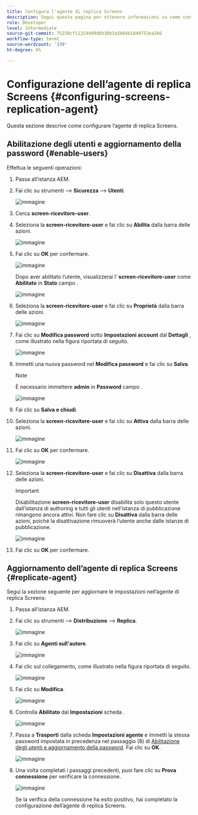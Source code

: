 ```yaml
---
title: Configura l'agente di replica Screens
description: Segui questa pagina per ottenere informazioni su come configurare l'agente di replica Screens.
role: Developer
level: Intermediate
source-git-commit: 75250cf11254499dbb30b3a5b04b1849753ea266
workflow-type: tm+mt
source-wordcount: '339'
ht-degree: 6%

---
```



# Configurazione dell’agente di replica Screens {#configuring-screens-replication-agent}

Questa sezione descrive come configurare l’agente di replica Screens.

## Abilitazione degli utenti e aggiornamento della password {#enable-users}

Effettua le seguenti operazioni:

1. Passa all’istanza AEM.

1. Fai clic su strumenti —> **Sicurezza** —> **Utenti**.

   ![immagine](/help/user-guide/assets/screens-replication/screens-replication1.png)

1. Cerca **screen-ricevitore-user**.

1. Seleziona la **screen-ricevitore-user** e fai clic su **Abilita** dalla barra delle azioni.

   ![immagine](/help/user-guide/assets/screens-replication/screens-replication2.png)

1. Fai clic su **OK** per confermare.

   ![immagine](/help/user-guide/assets/screens-replication/screens-replication3.png)

   Dopo aver abilitato l’utente, visualizzerai l’ **screen-ricevitore-user** come **Abilitato** in **Stato** campo .

   ![immagine](/help/user-guide/assets/screens-replication/screens-replication4.png)

1. Seleziona la **screen-ricevitore-user** e fai clic su **Proprietà** dalla barra delle azioni.

   ![immagine](/help/user-guide/assets/screens-replication/screens-replication5.png)

1. Fai clic su **Modifica password** sotto **Impostazioni account** dal **Dettagli** , come illustrato nella figura riportata di seguito.

   ![immagine](/help/user-guide/assets/screens-replication/screens-replication6.png)

1. Immetti una nuova password nel **Modifica password** e fai clic su **Salva**.

   >[!NOTE]
   >È necessario immettere **admin** in **Password** campo .

   ![immagine](/help/user-guide/assets/screens-replication/screens-replication7.png)

1. Fai clic su **Salva e chiudi**.

1. Seleziona la **screen-ricevitore-user** e fai clic su **Attiva** dalla barra delle azioni.

   ![immagine](/help/user-guide/assets/screens-replication/screens-replication8.png)

1. Fai clic su **OK** per confermare.

   ![immagine](/help/user-guide/assets/screens-replication/screens-replication9.png)

1. Seleziona la **screen-ricevitore-user** e fai clic su **Disattiva** dalla barra delle azioni.

   >[!IMPORTANT]
   > Disabilitazione **screen-ricevitore-user** disabilita solo questo utente dall’istanza di authoring e tutti gli utenti nell’istanza di pubblicazione rimangono ancora attivi. Non fare clic su **Disattiva** dalla barra delle azioni, poiché la disattivazione rimuoverà l’utente anche dalle istanze di pubblicazione.

   ![immagine](/help/user-guide/assets/screens-replication/screens-replication10.png)

1. Fai clic su **OK** per confermare.

## Aggiornamento dell’agente di replica Screens {#replicate-agent}

Segui la sezione seguente per aggiornare le impostazioni nell’agente di replica Screens:

1. Passa all’istanza AEM.

1. Fai clic su strumenti —> **Distribuzione** —> **Replica**.

   ![immagine](/help/user-guide/assets/screens-replication/screens-replication1a.png)

1. Fai clic su **Agenti sull&#39;autore**.

   ![immagine](/help/user-guide/assets/screens-replication/screens-replication1b.png)

1. Fai clic sul collegamento, come illustrato nella figura riportata di seguito.

   ![immagine](/help/user-guide/assets/screens-replication/screens-replication1c.png)

1. Fai clic su **Modifica**.

   ![immagine](/help/user-guide/assets/screens-replication/screens-replication1d.png)

1. Controlla **Abilitato** dal **Impostazioni** scheda .

   ![immagine](/help/user-guide/assets/screens-replication/screens-replication1e.png)

1. Passa a **Trasporti** dalla scheda **Impostazioni agente** e immetti la stessa password impostata in precedenza nel passaggio (8) di [Abilitazione degli utenti e aggiornamento della password](#enable-users). Fai clic su **OK**.

   ![immagine](/help/user-guide/assets/screens-replication/screens-replication1f.png)

1. Una volta completati i passaggi precedenti, puoi fare clic su **Prova connessione** per verificare la connessione.

   ![immagine](/help/user-guide/assets/screens-replication/screens-replication1g.png)

   Se la verifica della connessione ha esito positivo, hai completato la configurazione dell’agente di replica Screens.